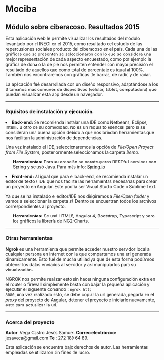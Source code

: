 <h1>Mociba</h1>

<h2>Módulo sobre ciberacoso. Resultados 2015</h2>
<p>Esta aplicación web le permite visualizar los resultados del módulo levantado por el INEGI en el 2015, como
 resultado del estudio de las repercusiones sociales producto del ciberacoso en el país. Cada una de las gráficas que se presentan se seleccionaron con lo que se considera una mejor representación de
 cada aspecto encuestado, como por ejemplo la gráfica de dona o la de pie nos permiten entender con mayor precisión
 el resultado de aquellos que como total de porcentaje es igual al 100%. También nos encontraremos con gráficas de barras, de radio y de radar.</p>
 <p>La aplicación fué desarrollada con un diseño responsivo, adaptándose a los 3 tamaños más comunes de dispositivos 
 (celular, tablet, computadora) que puedan visualizar esta app desde un navegador.</p>
<hr>
<h3>Rquisitos de instalación y ejecución.</h3>
<li> <b>Back-end: </b>
Se recomienda instalar una IDE como Netbeans, Eclipse, IntelliJ u otro de su comodidad.
No es un requisito esencial pero si se consideran una buena opción debido a que nos brindan herramientas que nos facilitan
la administración de dependencias.

Una vez instalado el IDE, seleccionaremos la opción de <em>File/Open Proyect from File System</em>, posteriormente seleccionamos la carpeta <em>Demo</em>.

<ul><b>Herramientas:</b> Para su creación se construyeron RESTfull services con Spring y se usó Java. Para más info: <a href="https://spring.io/guides/gs/rest-service/">Spring.io</a></ul>

<li><b>Front-end:</b>
Al igual que para el back-end, se recomienda instalar un editor de texto / IDE que nos facilite las herramientas necesarias para crear un proyecto en Angular.
Este podría ser Visual Studio Code o Sublime Text. 

Ya que se ha instalado el editor/IDE nos dirigiremos a <em>File/Open folder</em> y vamos a seleccionar la carpeta <em>si</em>. Dentro se encuentran todos los archivos correspondientes al proyecto.

<ul><b>Herramientas:</b> Se usó HTML5, Angular 4, Bootstrap, Typescript y para los gráficos la librería de NG2-Charts.</ul>
<hr>
<h3> Otras herramientas </h3>

<b>Ngrok</b> es una herramienta que permite acceder nuestro servidor local a cualquier persona en internet con la que compartamos una url generada dinamicamente.
Esto fué de mucha utiliad ya que de esta forma podíamos obtener los datos enviados al servidor y así manipularlos para su visualización.

NGROK nos permite realizar esto  sin hacer ninguna configuración extra en el router o firewall simplemente basta con bajar la pequeña aplicación y ejecutar el siguiente comando : 
<code>ngrok http 8080</code>, una vez realizado esto, se debe copiar la url generada, pegarla en el <em>proxy</em> del proyecto de Angular, detener el proyecto e iniciarlo nuevamente, esto para actualizar la url.

<hr><h3>Acerca del proyecto</h3>
<p>
<b>Autor:</b> Vega Castro Jesús Samuel. <b>Correo electrónico: </b>jesaveca@gmail.com <b>Tel:</b> 272 189 64 89. </p>
<p>Esta aplicación se encuentra bajo derechos de autor. Las herramientas empleadas se utilizaron sin fines de lucro.</p>
